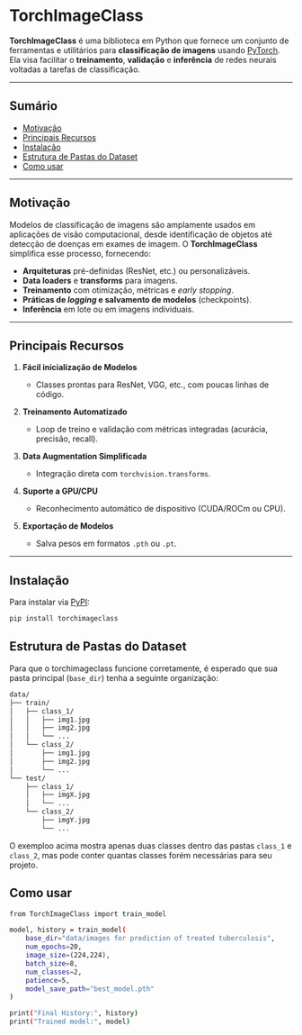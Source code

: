 # TorchImageClass

**TorchImageClass** é uma biblioteca em Python que fornece um conjunto de ferramentas e utilitários para **classificação de imagens** usando [PyTorch](https://pytorch.org/). Ela visa facilitar o **treinamento**, **validação** e **inferência** de redes neurais voltadas a tarefas de classificação.

---

## Sumário

- [Motivação](#motivação)
- [Principais Recursos](#principais-recursos)
- [Instalação](#instalação)
- [Estrutura de Pastas do Dataset](#estrutura-de-pastas-do-dataset)
- [Como usar](#como-usar)

---

## Motivação

Modelos de classificação de imagens são amplamente usados em aplicações de visão computacional, desde identificação de objetos até detecção de doenças em exames de imagem. O **TorchImageClass** simplifica esse processo, fornecendo:

- **Arquiteturas** pré-definidas (ResNet, etc.) ou personalizáveis.  
- **Data loaders** e **transforms** para imagens.  
- **Treinamento** com otimização, métricas e *early stopping*.  
- **Práticas de *logging* e salvamento de modelos** (checkpoints).  
- **Inferência** em lote ou em imagens individuais.

---

## Principais Recursos

1. **Fácil inicialização de Modelos**  
   - Classes prontas para ResNet, VGG, etc., com poucas linhas de código.

2. **Treinamento Automatizado**  
   - Loop de treino e validação com métricas integradas (acurácia, precisão, recall).

3. **Data Augmentation Simplificada**  
   - Integração direta com `torchvision.transforms`.

4. **Suporte a GPU/CPU**  
   - Reconhecimento automático de dispositivo (CUDA/ROCm ou CPU).

5. **Exportação de Modelos**  
   - Salva pesos em formatos `.pth` ou `.pt`.

---

## Instalação

Para instalar via [PyPI](https://pypi.org/):

```bash
pip install torchimageclass
```

## Estrutura de Pastas do Dataset

Para que o torchimageclass funcione corretamente, é esperado que sua pasta principal (```base_dir```) tenha a seguinte organização:

```bash
data/
├── train/
│   ├── class_1/
│   │   ├── img1.jpg
│   │   ├── img2.jpg
│   │   └── ...
│   └── class_2/
│       ├── img1.jpg
│       ├── img2.jpg
│       └── ...
└── test/
    ├── class_1/
    │   ├── imgX.jpg
    │   └── ...
    └── class_2/
        ├── imgY.jpg
        └── ...

```

O exemploo acima mostra apenas duas classes dentro das pastas ```class_1``` e ```class_2```, mas pode conter quantas classes forém necessárias para seu projeto.

## Como usar

```bash
from TorchImageClass import train_model

model, history = train_model(
    base_dir="data/images for prediction of treated tuberculosis",
    num_epochs=20,
    image_size=(224,224),
    batch_size=8,
    num_classes=2,
    patience=5,
    model_save_path="best_model.pth"
)

print("Final History:", history)
print("Trained model:", model)

